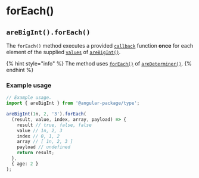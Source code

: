 # forEach()

## `areBigInt().forEach()`

The `forEach()` method executes a provided [`callback`](../aredeterminer/v-foreach.md#foreachcallback-foreachcallback-less-than-any-payload-greater-than) function **once** for each element of the supplied [`values`](./#...values-any) of [`areBigInt()`](./).&#x20;

{% hint style="info" %}
The method uses [`forEach()`](../aredeterminer/v-foreach.md) of [`areDeterminer()`](../aredeterminer/).
{% endhint %}

### Example usage

```typescript
// Example usage.
import { areBigInt } from '@angular-package/type';

areBigInt(1n, 2, '3').forEach(
  (result, value, index, array, payload) => {
    result // true, false, false
    value // 1n, 2, 3
    index // 0, 1, 2
    array // [ 1n, 2, 3 ]
    payload // undefined
    return result;
  },
  { age: 2 }
);
```
